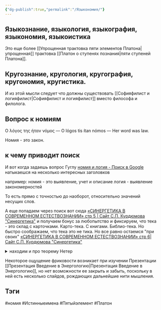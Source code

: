 ```yaml
---
{"dg-publish":true,"permalink":"/Языкономия/"}
---
```


## Языкознание, языкология, языкография, языкономия, языкоистика

Это еще более [[Упрощенная трактовка пяти элементов Платона\|упрощенная]] трактовка [[Платон о ступенях познания\|пяти ступеней Платона]]. 

## Кругознание, кругология, кругография, кругономия, кругистика.

И из этой мысли следует что должны существовать [[Софияфилист и логияфилист\|Софияфилист и логияфилист]] вместо философа и филолога.

## Вопрос к номиям
Ο λόγος της ήταν νόμος ― O lógos tis ítan nómos ― Her word was law.

Номия - это закон. 

## к чему приводит поиск

И вот когда задаешь вопрос Гуглу [номия и логия - Поиск в Google](https://www.google.com/search?q=%D0%BD%D0%BE%D0%BC%D0%B8%D1%8F+%D0%B8+%D0%BB%D0%BE%D0%B3%D0%B8%D1%8F&oq=%D0%BD%D0%BE%D0%BC%D0%B8%D1%8F+&aqs=chrome.2.69i57j0l3j0i10i30j0i5i30j0i5i10i30l2.5852j0j7&sourceid=chrome&ie=UTF-8)
натыкаешся на несколько интересных заголовков

например:
номия - это выявление, учет и описание
логия - выявление закономерностей 

То есть прямо с точностью до наоборот, относительно значений несущих слов.

А еще попадаем через поиск вот сюда
[«СИНЕРГЕТИКА В СОВРЕМЕННОМ ЕСТЕСТВОЗНАНИИ» стр 5 | Сайт С.П. Курдюмова "Синергетика"](http://spkurdyumov.ru/what/sinergetika-v-sovremennom-estestvoznanii/5/)
и получаем бонус за любопытство и фиксируем, что тека - это склад с карточками. Карто-тека. С книгами. Библио-тека. Но быстро соображаем, что тека это не тика.
Но все равно остаемся "при своих" 
[«СИНЕРГЕТИКА В СОВРЕМЕННОМ ЕСТЕСТВОЗНАНИИ» стр 6| Сайт С.П. Курдюмова "Синергетика"](http://spkurdyumov.ru/what/sinergetika-v-sovremennom-estestvoznanii/6/) 
<details><summary>находим и про теорему Нетер</summary>
Континуальные свойства пространства и времени позволяют утверждать,
что физические законы не должны зависеть от того, в какой момент времени мы их рассматриваем, в какой точке пространства и в каком направлении. Это утверждение кажется тривиальным, но из него следует весьма нетривиальный результат: каждой симметрии соответствует сохранение некоторой физической величины. Такую теорему доказала в 1918 году немецкий математик Эмми Нётер (1882-1935).
Из однородности пространства, допускающей перенос, следует закон сохранения импульса p, который в классической механике записывается как произведение массы частицы m на её скорость u, т.е. p = m•u. Изотропность пространства влечёт за собой возможность поворотов, откуда следует закон сохранения момента импульса M = r ? mu, где r — радиус-вектор частицы, а символ ? означает векторное произведение. Из однородности времени, допускающей временной сдвиг, вытекает закон сохранения энергии E = T + V, где T = mu2/2 — кинетическая энергия, V = V(r) — потенциальная энергия. Современной физике известны и другие свойства симметрии, вместе с соответствующими законами сохранения. 
</details>

Некоторое ощущение фриковости возникает при изучении Презентации [[Презентация Введение в Энергологию\|Презентация Введение в Энергологию]], но нет возможности ее закрыть и забыть, поскольку в ней есть несколько слайдов, рождающих дальнейшие нити мышления.

## Тэги

#номия #Истинныеимена #Пятыйэлемент #Платон 

